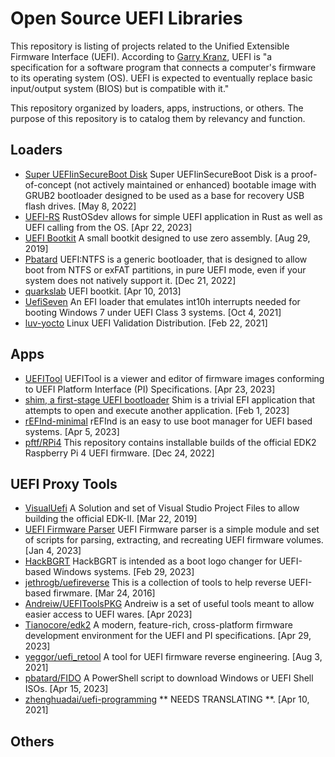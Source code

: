 # Open Source UEFI Libraries
This repository is listing of projects related to the Unified Extensible Firmware Interface (UEFI).  According to [Garry Kranz](https://www.techtarget.com/whatis/definition/Unified-Extensible-Firmware-Interface-UEFI), UEFI is "a specification for a software program that connects a computer's firmware to its operating system (OS). UEFI is expected to eventually replace basic input/output system (BIOS) but is compatible with it."

This repository organized by loaders, apps, instructions, or others. The purpose of this repository is to catalog them by relevancy and function.

## Loaders
- [Super UEFIinSecureBoot Disk](https://github.com/ValdikSS/Super-UEFIinSecureBoot-Disk) Super UEFIinSecureBoot Disk is a proof-of-concept (not actively maintained or enhanced) bootable image with GRUB2 bootloader designed to be used as a base for recovery USB flash drives. [May 8, 2022]
- [UEFI-RS](https://github.com/rust-osdev/uefi-rs) RustOSdev allows for simple UEFI application in Rust as well as UEFI calling from the OS. [Apr 22, 2023]
- [UEFI Bootkit](https://github.com/ajkhoury/UEFI-Bootkit) A small bootkit designed to use zero assembly. [Aug 29, 2019]
- [Pbatard](https://github.com/pbatard/uefi-ntfs) UEFI:NTFS is a generic bootloader, that is designed to allow boot from NTFS or exFAT partitions, in pure UEFI mode, even if your system does not natively support it. [Dec 21, 2022]
- [quarkslab](https://github.com/quarkslab/dreamboot) UEFI bootkit. [Apr 10, 2013]
- [UefiSeven](https://github.com/manatails/uefiseven) An EFI loader that emulates int10h interrupts needed for booting Windows 7 under UEFI Class 3 systems. [Oct 4, 2021]
- [luv-yocto](https://github.com/intel/luv-yocto) Linux UEFI Validation Distribution. [Feb 22, 2021]
## Apps
- [UEFITool](https://github.com/LongSoft/UEFITool) UEFITool is a viewer and editor of firmware images conforming to UEFI Platform Interface (PI) Specifications. [Apr 23, 2023]
- [shim, a first-stage UEFI bootloader](https://github.com/rhboot/shim) Shim is a trivial EFI application that attempts to open and execute another application. [Feb 1, 2023]
- [rEFInd-minimal](https://github.com/evanpurkhiser/rEFInd-minimal) rEFInd is an easy to use boot manager for UEFI based systems. [Apr 5, 2023]
- [pftf/RPi4](https://github.com/pftf/RPi4) This repository contains installable builds of the official EDK2 Raspberry Pi 4 UEFI firmware. [Dec 24, 2022]
## UEFI Proxy Tools
- [VisualUefi](https://github.com/ionescu007/VisualUefi) A Solution and set of Visual Studio Project Files to allow building the official EDK-II. [Mar 22, 2019]
- [UEFI Firmware Parser](https://github.com/theopolis/uefi-firmware-parser) UEFI Firmware parser is a simple module and set of scripts for parsing, extracting, and recreating UEFI firmware volumes. [Jan 4, 2023]
- [HackBGRT](https://github.com/Metabolix/HackBGRT) HackBGRT is intended as a boot logo changer for UEFI-based Windows systems. [Feb 29, 2023]
- [jethrogb/uefireverse](https://github.com/search?p=2&q=UEFI&type=Repositories) This is a collection of tools to help reverse UEFI-based firwmare. [Mar 24, 2016]
- [Andreiw/UEFIToolsPKG](https://github.com/andreiw/UefiToolsPkg) Andreiw is a set of useful tools meant to allow easier access to UEFI wares. [Apr 2023]
- [Tianocore/edk2](https://github.com/tianocore/edk2) A modern, feature-rich, cross-platform firmware development environment for the UEFI and PI specifications. [Apr 29, 2023]
- [yeggor/uefi_retool](https://github.com/yeggor/uefi_retool) A tool for UEFI firmware reverse engineering. [Aug 3, 2021]
- [pbatard/FIDO](https://github.com/pbatard/Fido) A PowerShell script to download Windows or UEFI Shell ISOs. [Apr 15, 2023]
- [zhenghuadai/uefi-programming](https://github.com/zhenghuadai/uefi-programming) ** NEEDS TRANSLATING **. [Apr 10, 2021]
## Others


